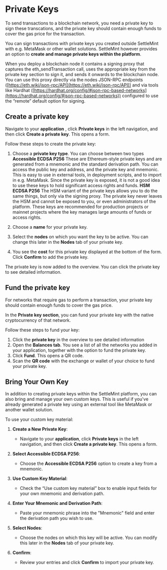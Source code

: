 # Private Keys

To send transactions to a blockchain network, you need a private key to sign these transcations, and the private key should contain enough funds to cover the gas price for the transaction.

You can sign transactions with private keys you created outside SettleMint with e.g. MetaMask or other wallet solutions. SettleMint however provides an option to **create and manage private keys within the platform**.

When you deploy a blockchain node it contains a signing proxy that captures the eth_sendTransaction call, uses the appropriate key from the private key section to sign it, and sends it onwards to the blockchain node. You can use this proxy directly via the nodes JSON-RPC endpoints ([https://eth.wiki/json-rpc/API](https://eth.wiki/json-rpc/API)) and via tools like Hardhat ([https://hardhat.org/config/#json-rpc-based-networks](https://hardhat.org/config/#json-rpc-based-networks)) configured to use the “remote” default option for signing.

## Create a private key

Navigate to your **application** , click **Private keys** in the left navigation, and then click **Create a private key**. This opens a form.

Follow these steps to create the private key:

1. Choose a **private key type**. You can choose between two types
   **Accessible ECDSA P256**
   These are Ethereum-style private keys and are generated from a mnemonic and the standard derivation path. You can access the public key and address, and the private key and mnemonic. This is easy to use in external tools, in deployment scripts, and to import in e.g. MetaMask. Since the private key is exposed, it is not a good idea to use these keys to hold significant access rights and funds.
   **HSM ECDSA P256**
   The HSM variant of the private keys allows you to do the same things, but only via the signing proxy. The private key never leaves the HSM and cannot be exposed to you, or even administrators of the platform. These keys are recommended for production projects or mainnet projects where the key manages large amounts of funds or access rights.

2. Choose a **name** for your private key.
3. Select the **nodes** on which you want the key to be active. You can change this later in the **Nodes** tab of your private key.
4. You see the **cost** for this private key displayed at the bottom of the form. Click **Confirm** to add the private key.

The private key is now added to the overview. You can click the private key to see detailed information.

## Fund the private key

For networks that require gas to perform a transaction, your private key should contain enough funds to cover the gas price.

In the **Private key section**, you can fund your private key with the native cryptocurrency of that network.

Follow these steps to fund your key:

1. Click the **private key** in the overview to see detailed information
2. Open the **Balances tab**. You see a list of all the networks you added in your application, together with the option to fund the private key.
3. Click **Fund**. This opens a QR code.
4. Scan the **QR code** with the exchange or wallet of your choice to fund your private key.

## Bring Your Own Key

In addition to creating private keys within the SettleMint platform, you can also bring and manage your own custom keys. This is useful if you've already generated a private key using an external tool like MetaMask or another wallet solution.

To use your custom key material:

1. **Create a New Private Key**:

   - Navigate to your **application**, click **Private keys** in the left navigation, and then click **Create a private key**. This opens a form.

2. **Select Accessible ECDSA P256**:

   - Choose the **Accessible ECDSA P256** option to create a key from a mnemonic.

3. **Use Custom Key Material**:

   - Check the “Use custom key material” box to enable input fields for your own mnemonic and derivation path.

4. **Enter Your Mnemonic and Derivation Path**:

   - Paste your mnemonic phrase into the "Mnemonic" field and enter the derivation path you wish to use.

5. **Select Nodes**:

   - Choose the nodes on which this key will be active. You can modify this later in the **Nodes** tab of your private key.

6. **Confirm**:
   - Review your entries and click **Confirm** to import your private key.
